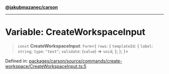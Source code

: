 [**@jakubmazanec/carson**](../README.md)

---

# Variable: CreateWorkspaceInput

> `const` **CreateWorkspaceInput**: `Form`\<\{ `rows`: \{ `templateId`: \{ `label`: `string`;
> `type`: `"text"`; `validate`: (`value`) => `void`; \}; \}; \}\>

Defined in:
[packages/carson/source/commands/create-workspace/CreateWorkspaceInput.ts:5](https://github.com/jakubmazanec/tools/blob/74fa88a6249b3d486436ae7655f4962bc4a86e11/packages/carson/source/commands/create-workspace/CreateWorkspaceInput.ts#L5)

